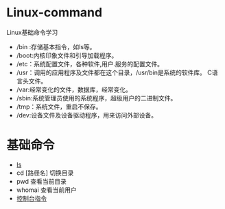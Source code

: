 # Linux-command
Linux基础命令学习 
- /bin :存储基本指令，如ls等。
- /boot:内核印象文件和引导加载程序。
- /etc：系统配置文件，各种软件,用户.服务的配置文件。
- /usr：调用的应用程序及文件都在这个目录，/usr/bin是系统的软件库。
    C语言头文件。
- /var:经常变化的文件，数据库，经常变化。
- /sbin:系统管理员使用的系统程序，超级用户的二进制文件。
- /tmp：系统文件，重启不保存。
- /dev:设备文件及设备驱动程序，用来访问外部设备。
# 基础命令
- [ls](https://github.com/zmmoo/Linux-command/blob/master/ls)
- cd [路径名]  切换目录
- pwd 查看当前目录
- whomai 查看当前用户
- [控制台指令](https://github.com/zmmoo/Linux-command/blob/master/%E6%8E%A7%E5%88%B6%E5%8F%B0%E5%91%BD%E4%BB%A4)

